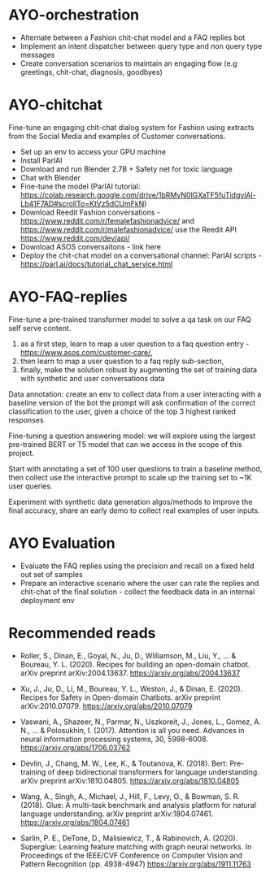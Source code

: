 # AYO-orchestration

- Alternate between a Fashion chit-chat model and a FAQ replies bot
- Implement an intent dispatcher between query type and non query type messages
- Create conversation scenarios to maintain an engaging flow (e.g greetings, chit-chat, diagnosis, goodbyes)

# AYO-chitchat

Fine-tune an engaging chit-chat dialog system for Fashion using extracts from the Social Media and examples of Customer conversations.

- Set up an env to access your GPU machine
- Install ParlAI
- Download and run Blender 2.7B + Safety net for toxic language
- Chat with Blender
- Fine-tune the model (ParlAI tutorial: https://colab.research.google.com/drive/1bRMvN0lGXaTF5fuTidgvlAl-Lb41F7AD#scrollTo=KtVz5dCUmFkN)
- Download Reedit Fashion conversations - https://www.reddit.com/r/femalefashionadvice/ and https://www.reddit.com/r/malefashionadvice/ use the Reedit API https://www.reddit.com/dev/api/
- Download ASOS conversaitons - link here
- Deploy the chit-chat model on a conversational channel: ParlAI scripts - https://parl.ai/docs/tutorial_chat_service.html

# AYO-FAQ-replies

Fine-tune a pre-trained transformer model to solve a qa task on our FAQ self serve content.
1. as a first step, learn to map a user question to a faq question entry - https://www.asos.com/customer-care/,
1. then learn to map a user question to a faq reply sub-section,
1. finally, make the solution robust by augmenting the set of training data with synthetic and user conversations data

Data annotation: create an env to collect data from a user interacting with a baseline version of the bot
                 the prompt will ask confirmation of the correct classification to the user, given a choice of 
                 the top 3 highest ranked responses
                 
Fine-tuning a question answering model: we will explore using the largest pre-trained BERT or T5 model that can we access in the scope of this project.

Start with annotating a set of 100 user questions to train a baseline method,
then collect use the interactive prompt to scale up the training set to ~1K user queries.

Experiment with synthetic data generation algos/methods to improve the final accuracy,
share an early demo to collect real examples of user inputs.

# AYO Evaluation
- Evaluate the FAQ replies using the precision and recall on a fixed held out set of samples
- Prepare an interactive scenario where the user can rate the replies and chit-chat of the final solution - collect the feedback data in an internal deployment env

# Recommended reads
- Roller, S., Dinan, E., Goyal, N., Ju, D., Williamson, M., Liu, Y., ... & Boureau, Y. L. (2020). Recipes for building an open-domain chatbot. arXiv preprint arXiv:2004.13637.
https://arxiv.org/abs/2004.13637

- Xu, J., Ju, D., Li, M., Boureau, Y. L., Weston, J., & Dinan, E. (2020). Recipes for Safety in Open-domain Chatbots. arXiv preprint arXiv:2010.07079.
https://arxiv.org/abs/2010.07079

- Vaswani, A., Shazeer, N., Parmar, N., Uszkoreit, J., Jones, L., Gomez, A. N., ... & Polosukhin, I. (2017). Attention is all you need. Advances in neural information processing systems, 30, 5998-6008.
https://arxiv.org/abs/1706.03762

- Devlin, J., Chang, M. W., Lee, K., & Toutanova, K. (2018). Bert: Pre-training of deep bidirectional transformers for language understanding. arXiv preprint arXiv:1810.04805.
https://arxiv.org/abs/1810.04805

- Wang, A., Singh, A., Michael, J., Hill, F., Levy, O., & Bowman, S. R. (2018). Glue: A multi-task benchmark and analysis platform for natural language understanding. arXiv preprint arXiv:1804.07461.
https://arxiv.org/abs/1804.07461

- Sarlin, P. E., DeTone, D., Malisiewicz, T., & Rabinovich, A. (2020). Superglue: Learning feature matching with graph neural networks. In Proceedings of the IEEE/CVF Conference on Computer Vision and Pattern Recognition (pp. 4938-4947)
https://arxiv.org/abs/1911.11763
